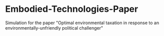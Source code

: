 # Embodied-Technologies-Paper
Simulation for the paper "Optimal environmental taxation in response to an environmentally-unfriendly political challenger"
